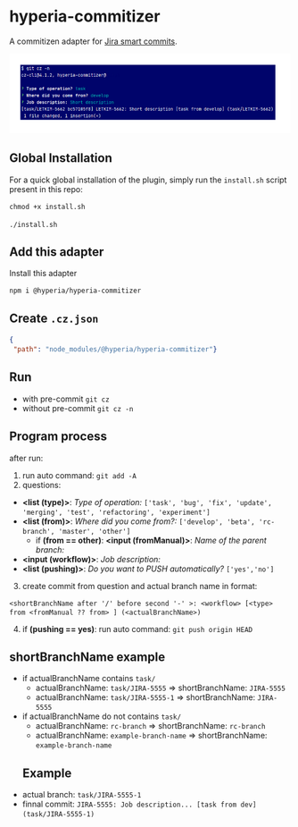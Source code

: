 
# hyperia-commitizer  
  
A commitizen adapter for [Jira smart commits](https://confluence.atlassian.com/display/FISHEYE/Using+smart+commits).  
  
![Screenshot](other/screenshot.png)  
  
## Global Installation  
  
For a quick global installation of the plugin, simply run the `install.sh` script present in this repo:  
  
```  
chmod +x install.sh  
  
./install.sh  
```  
  
## Add this adapter  
  
Install this adapter  
  
```  
npm i @hyperia/hyperia-commitizer  
```  
  
## Create `.cz.json`  
  
```json  
{  
 "path": "node_modules/@hyperia/hyperia-commitizer"}  
```  
  
  
## Run   
  
- with pre-commit `git cz`  
- without pre-commit `git cz -n`  
  
## Program process  
  
after run:  
1. run auto command: `git add -A`  
2. questions:  

 - **<list (type)>**: _Type of operation:_ `['task', 'bug', 'fix', 'update', 'merging', 'test', 'refactoring', 'experiment']`  
 - **<list (from)>**: _Where did you come from?:_ `['develop', 'beta', 'rc-branch', 'master', 'other']`  
   - if **(from == other)**:  **<input (fromManual)>**: _Name of the parent branch:_  
 - **<input (workflow)>**: _Job description:_   
- **<list (pushing)>**: _Do you want to PUSH automatically?_ `['yes','no']`  
3. create commit from question and actual branch name in format:  
```  
<shortBranchName after '/' before second '-' >: <workflow> [<type> from <fromManual ?? from> ] (<actualBranchName>)  
```  
4. if **(pushing == yes)**: run auto command: `git push origin HEAD`  
  
## shortBranchName example  
- if actualBranchName contains `task/`  
  - actualBranchName: `task/JIRA-5555` => shortBranchName: `JIRA-5555`  
  - actualBranchName: `task/JIRA-5555-1` => shortBranchName: `JIRA-5555`  
- if actualBranchName do not contains `task/`  
  - actualBranchName: `rc-branch` => shortBranchName: `rc-branch`  
  - actualBranchName: `example-branch-name` => shortBranchName: `example-branch-name`  
  ## Example  
- actual branch: `task/JIRA-5555-1`  
- finnal commit: `JIRA-5555: Job description... [task from dev] (task/JIRA-5555-1)`